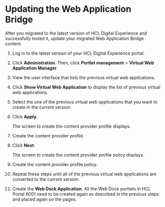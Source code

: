 # Updating the Web Application Bridge

After you migrated to the latest version of HCL Digital Experience and successfully tested it, update your migrated Web Application Bridge content.

1.  Log in to the latest version of your HCL Digital Experience portal.

2.  Click **Administration**. Then, click **Portlet management** \> **Virtual Web Application Manager**.

3.  View the user interface that lists the previous virtual web applications.

4.  Click **Show Virtual Web Application** to display the list of previous virtual web applications.

5.  Select the one of the previous virtual web applications that you want to create in the current version.

6.  Click **Apply**.

    The screen to create the content provider profile displays.

7.  Create the content provider profile.

8.  Click **Next**.

    The screen to create the content provider profile policy displays.

9.  Create the content provider profile policy.

10. Repeat these steps until all of the previous virtual web applications are converted to the current version.

11. Create the **Web Dock Application**. All the Web Dock portlets in HCL Portal 8001 need to be created again as described in the previous steps and placed again on the pages.



